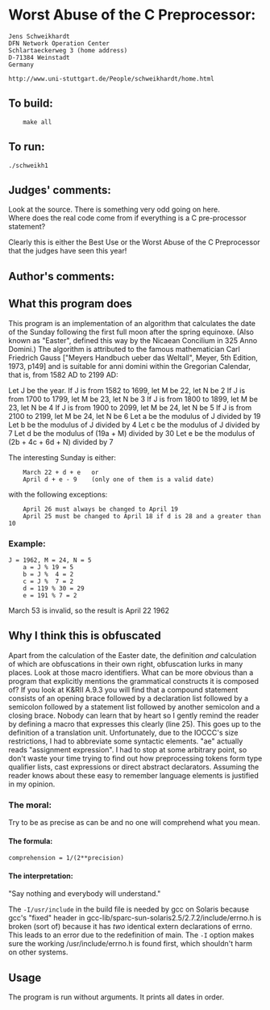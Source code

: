 # Worst Abuse of the C Preprocessor:

    Jens Schweikhardt
    DFN Network Operation Center
    Schlartaeckerweg 3 (home address)
    D-71384 Weinstadt
    Germany

    http://www.uni-stuttgart.de/People/schweikhardt/home.html

## To build:

        make all

## To run:

	./schweikh1

## Judges' comments:

Look at the source.  There is something very odd going on here.  
Where does the real code come from if everything is a C pre-processor 
statement?

Clearly this is either the Best Use or the Worst Abuse of the
C Preprocessor that the judges have seen this year!

## Author's comments:

What this program does
----------------------

This program is an implementation of an algorithm that calculates
the date of the Sunday following the first full moon after the
spring equinoxe. (Also known as "Easter", defined this way by the
Nicaean Concilium in 325 Anno Domini.) The algorithm is attributed
to the famous mathematician Carl Friedrich Gauss ["Meyers Handbuch
ueber das Weltall", Meyer, 5th Edition, 1973, p149] and is suitable
for anni domini within the Gregorian Calendar, that is, from 1582 AD
to 2199 AD: 

Let J be the year.
If J is from 1582 to 1699, let M be 22, let N be 2
If J is from 1700 to 1799, let M be 23, let N be 3
If J is from 1800 to 1899, let M be 23, let N be 4
If J is from 1900 to 2099, let M be 24, let N be 5
If J is from 2100 to 2199, let M be 24, let N be 6
Let a be the modulus of J divided by 19
Let b be the modulus of J divided by 4
Let c be the modulus of J divided by 7
Let d be the modulus of (19a + M) divided by 30
Let e be the modulus of (2b + 4c + 6d + N) divided by 7

The interesting Sunday is either:

        March 22 + d + e   or
        April d + e - 9    (only one of them is a valid date)
   
with the following exceptions:

        April 26 must always be changed to April 19
        April 25 must be changed to April 18 if d is 28 and a greater than 10

### Example:

	J = 1962, M = 24, N = 5
        a = J % 19 = 5
        b = J %  4 = 2
        c = J %  7 = 2
        d = 119 % 30 = 29
        e = 191 % 7 = 2
    
March 53 is invalid, so the result is April 22 1962

Why I think this is obfuscated
------------------------------

Apart from the calculation of the Easter date, the definition *and*
calculation of which are obfuscations in their own right,
obfuscation lurks in many places. Look at those macro identifiers.
What can be more obvious than a program that explicitly mentions the
grammatical constructs it is composed of? If you look at K&RII A.9.3
you will find that a compound statement consists of an opening brace
followed by a declaration list followed by a semicolon followed by a
statement list followed by another semicolon and a closing brace.
Nobody can learn that by heart so I gently remind the reader by
defining a macro that expresses this clearly (line 25). This goes up
to the definition of a translation unit. Unfortunately, due to the
IOCCC's size restrictions, I had to abbreviate some syntactic
elements. "ae" actually reads "assignment expression". I had to stop
at some arbitrary point, so don't waste your time trying to find out
how preprocessing tokens form type qualifier lists, cast expressions
or direct abstract declarators. Assuming the reader knows about
these easy to remember language elements is justified in my opinion.


### The moral:
      
Try to be as precise as can be and no one will comprehend what you mean.

#### The formula:
      

	comprehension = 1/(2**precision)

#### The interpretation:

"Say nothing and everybody will understand."

The `-I/usr/include` in the build file is needed by gcc on Solaris because
gcc's "fixed" header in gcc-lib/sparc-sun-solaris2.5/2.7.2/include/errno.h
is broken (sort of) because it has *two* identical extern
declarations of errno. This leads to an error due to the
redefinition of main. The `-I` option makes sure the working
/usr/include/errno.h is found first, which shouldn't harm on other
systems. 

Usage
-----

The program is run without arguments. It prints all dates in order.
